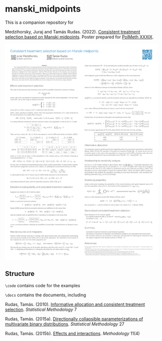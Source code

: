 #   manski_midpoints

This is a companion repository for

Medzihorsky, Juraj and Tamás Rudas. (2022). [Consistent treatment selection based on Manski midpoints](https://github.com/jmedzihorsky/manski_midpoints/blob/main/docs/manski_midpoints_polmeth2022.pdf). Poster prepared for [PolMeth XXXIX](https://polmeth.wustl.edu/).


<img src="https://github.com/jmedzihorsky/manski_midpoints/blob/main/docs/poster_polmeth2022.png" alt="poster" width="640"/>


##  Structure

`\code` contains code for the examples


`\docs` contains the documents, including

Rudas, Tamás. (2010). [Informative allocation and consistent treatment selection](https://github.com/jmedzihorsky/manski_midpoints/blob/main/docs/Rudas_2010_informative_allocation.pdf). _Statistical Methodology_ 7

Rudas, Tamás. (2015a). [Directionally collapsible parameterizations of multivariate binary distributions](https://github.com/jmedzihorsky/manski_midpoints/blob/main/docs/Rudas_2015_directionally_collapsible.pdf). _Statistical Methodology_ 27

Rudas, Tamás. (2015b). [Effects and interactions](https://github.com/jmedzihorsky/manski_midpoints/blob/main/docs/Rudas_2015_effects.pdf). _Methodology_ 11(4)





